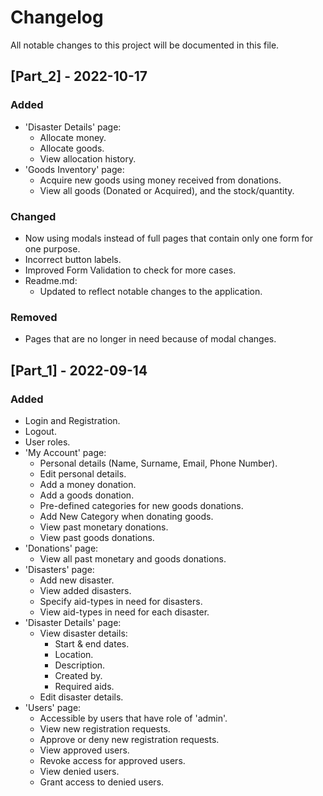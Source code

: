 # Changelog
All notable changes to this project will be documented in this file.

## [Part_2] - 2022-10-17
### Added
- 'Disaster Details' page:
    - Allocate money.
    - Allocate goods.
    - View allocation history.
- 'Goods Inventory' page:
    - Acquire new goods using money received from donations.
    - View all goods (Donated or Acquired), and the stock/quantity.

### Changed
- Now using modals instead of full pages that contain only one form for one purpose.
- Incorrect button labels.
- Improved Form Validation to check for more cases.
- Readme.md:
    - Updated to reflect notable changes to the application.

### Removed
- Pages that are no longer in need because of modal changes.

## [Part_1] - 2022-09-14
### Added
- Login and Registration.
- Logout.
- User roles.
- 'My Account' page:
    - Personal details (Name, Surname, Email, Phone Number).
    - Edit personal details.
    - Add a money donation.
    - Add a goods donation.
    - Pre-defined categories for new goods donations.
    - Add New Category when donating goods.
    - View past monetary donations.
    - View past goods donations.
- 'Donations' page:
    - View all past monetary and goods donations.
- 'Disasters' page:
    - Add new disaster.
    - View added disasters.
    - Specify aid-types in need for disasters.
    - View aid-types in need for each disaster.
- 'Disaster Details' page:
    - View disaster details:
        - Start & end dates.
        - Location.
        - Description.
        - Created by.
        - Required aids.
    - Edit disaster details.
- 'Users' page:
    - Accessible by users that have role of 'admin'.
    - View new registration requests.
    - Approve or deny new registration requests.
    - View approved users.
    - Revoke access for approved users.
    - View denied users.
    - Grant access to denied users.